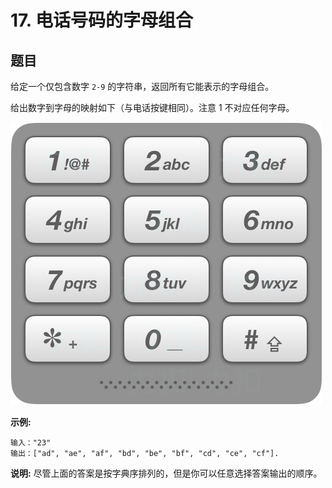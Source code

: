 # 17. 电话号码的字母组合

## 题目

给定一个仅包含数字 `2-9` 的字符串，返回所有它能表示的字母组合。

给出数字到字母的映射如下（与电话按键相同）。注意 1 不对应任何字母。

![17_telephone_keypad](./img/17_telephone_keypad.png)

**示例:**
```
输入："23"
输出：["ad", "ae", "af", "bd", "be", "bf", "cd", "ce", "cf"].
```
**说明:**
尽管上面的答案是按字典序排列的，但是你可以任意选择答案输出的顺序。